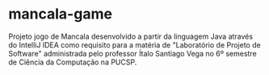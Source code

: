 # mancala-game

Projeto jogo de Mancala desenvolvido a partir da linguagem Java através do IntelliJ IDEA como requisito para a matéria de "Laboratório de Projeto de Software" administrada pelo professor Ítalo Santiago Vega no 6º semestre de Ciência da Computação na PUCSP.
